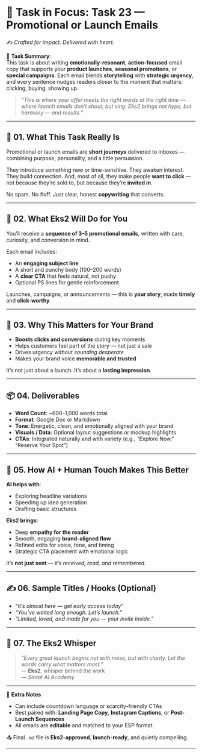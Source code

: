 # 🎯 **Task in Focus: Task 23 — Promotional or Launch Emails**  
✍️ *Crafted for impact. Delivered with heart.*

📌 **Task Summary**:  
This task is about writing **emotionally-resonant**, **action-focused** email copy that supports your **product launches**, **seasonal promotions**, or **special campaigns**. Each email blends **storytelling** with **strategic urgency**, and every sentence nudges readers closer to the moment that matters: clicking, buying, showing up.

> _“This is where your offer meets the right words at the right time — where launch emails don’t shout, but sing. Eks2 brings not hype, but harmony — and results.”_

---

## 🧭 01. What This Task Really Is  
Promotional or launch emails are **short journeys** delivered to inboxes — combining purpose, personality, and a little persuasion.

They introduce something new or time-sensitive. They awaken interest. They build connection. And, most of all, they make people **want to click** — not because they’re sold to, but because they’re **invited in**.

No spam. No fluff. Just clear, honest **copywriting** that converts.

---

## 💼 02. What Eks2 Will Do for You  
You’ll receive a **sequence of 3–5 promotional emails**, written with care, curiosity, and conversion in mind.

Each email includes:  
- An **engaging subject line**  
- A short and punchy body (100–200 words)  
- A **clear CTA** that feels natural, not pushy  
- Optional PS lines for gentle reinforcement

Launches, campaigns, or announcements — this is **your story**, made **timely** and **click-worthy**.

---

## 🎯 03. Why This Matters for Your Brand  
- **Boosts clicks and conversions** during key moments  
- Helps customers feel part of the story — not just a sale  
- Drives urgency *without sounding desperate*  
- Makes your brand voice **memorable and trusted**

It’s not just about a launch. It’s about a **lasting impression**.

---

## 📦 04. Deliverables  
- **Word Count**: ~600–1,000 words total  
- **Format**: Google Doc or Markdown  
- **Tone**: Energetic, clean, and emotionally aligned with your brand  
- **Visuals / Data**: Optional layout suggestions or mockup highlights  
- **CTAs**: Integrated naturally and with variety (e.g., “Explore Now,” “Reserve Your Spot”)

---

## 🤖 05. How AI + Human Touch Makes This Better  
**AI helps with**:  
- Exploring headline variations  
- Speeding up idea generation  
- Drafting basic structures

**Eks2 brings**:  
- Deep **empathy for the reader**  
- Smooth, engaging **brand-aligned flow**  
- Refined edits for voice, tone, and timing  
- Strategic CTA placement with emotional logic

It’s **not just sent** — it’s *received, read, and remembered*.

---

## ✍️ 06. Sample Titles / Hooks (Optional)  
- *“It’s almost here — get early access today”*  
- *“You’ve waited long enough. Let’s launch.”*  
- *“Limited, loved, and made for you — your invite inside.”*

---

## 🧡 07. The Eks2 Whisper  
> _“Every great launch begins not with noise, but with clarity. Let the words carry what matters most.”_  
> — **Eks2**, whisper behind the work  
> — *Siraat AI Academy*

---

🎁 **Extra Notes**  
- Can include countdown language or scarcity-friendly CTAs  
- Best paired with: **Landing Page Copy**, **Instagram Captions**, or **Post-Launch Sequences**  
- All emails are **editable** and matched to your ESP format

📥 Final `.md` file is **Eks2-approved**, **launch-ready**, and quietly compelling.

---

